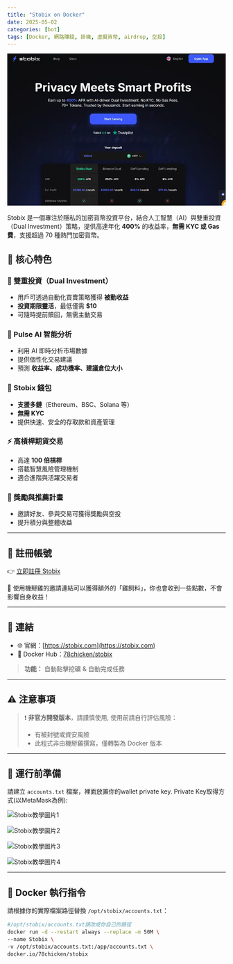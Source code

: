 ```yaml
---
title: "Stobix on Docker"
date: 2025-05-02
categories: [bot]
tags: [Docker, 網路賺錢, 掛機, 虛擬貨幣, airdrop, 空投]
---
```

![Stobix 封面圖](/assets/images/stobix/banner.png)

Stobix 是一個專注於隱私的加密貨幣投資平台，結合人工智慧（AI）與雙重投資（Dual Investment）策略，提供高達年化 **400%** 的收益率，**無需 KYC 或 Gas 費**，支援超過 70 種熱門加密貨幣。

## 🌟 核心特色

### 🔁 雙重投資（Dual Investment）
- 用戶可透過自動化買賣策略獲得 **被動收益**
- **投資期限靈活**，最低僅需 **$10**
- 可隨時提前贖回，無需主動交易

### 🤖 Pulse AI 智能分析
- 利用 AI 即時分析市場數據
- 提供個性化交易建議
- 預測 **收益率、成功機率、建議倉位大小**

### 🔐 Stobix 錢包
- **支援多鏈**（Ethereum、BSC、Solana 等）
- **無需 KYC**
- 提供快速、安全的存取款和資產管理

### ⚡ 高槓桿期貨交易
- 高達 **100 倍槓桿**
- 搭載智慧風險管理機制
- 適合進階與活躍交易者

### 🎁 獎勵與推薦計畫
- 邀請好友、參與交易可獲得獎勵與空投
- 提升積分與整體收益

---

## 📝 註冊帳號

👉 [立即註冊 Stobix](https://stobix.com/invite/jvd6v)

🎉 使用機掰雞的邀請連結可以獲得額外的「雞飼料」，你也會收到一些點數，不會影響自身收益！

---

## 🔗 連結

- 🌐 官網：[https://stobix.com](https://stobix.com)
- 🐳 Docker Hub：[78chicken/stobix](https://hub.docker.com/r/78chicken/stobix)
> **功能：** 自動點擊挖礦 & 自動完成任務

---

## ⚠️ 注意事項

> ❗ **非官方開發版本**，請謹慎使用, 使用前請自行評估風險：
> - 有被封號或資安風險
> - 此程式非由機掰雞撰寫，僅轉製為 Docker 版本

---

## 📁 運行前準備

請建立 `accounts.txt` 檔案，裡面放置你的wallet private key.
Private Key取得方式(以MetaMask為例):  

<div style="text-align: left">
  <img src="{{ baseurl }}/assets/images/stobix/img_1.png" width="400" style="display: block; margin-bottom: 16px;" alt="Stobix教學圖片1"/>
  <img src="{{ baseurl }}/assets/images/stobix/img_2.png" width="400" style="display: block; margin-bottom: 16px;" alt="Stobix教學圖片2"/>
  <img src="{{ baseurl }}/assets/images/stobix/img_3.png" width="400" style="display: block; margin-bottom: 16px;" alt="Stobix教學圖片3"/>
  <img src="{{ baseurl }}/assets/images/stobix/img_4.png" width="400" style="display: block;" alt="Stobix教學圖片4"/>
</div>



---

## 🐳 Docker 執行指令

請根據你的實際檔案路徑替換 `/opt/stobix/accounts.txt`：
```bash
#/opt/stobix/accounts.txt請改成你自己的路徑
docker run -d --restart always --replace -m 50M \
--name Stobix \
-v /opt/stobix/accounts.txt:/app/accounts.txt \
docker.io/78chicken/stobix
```
